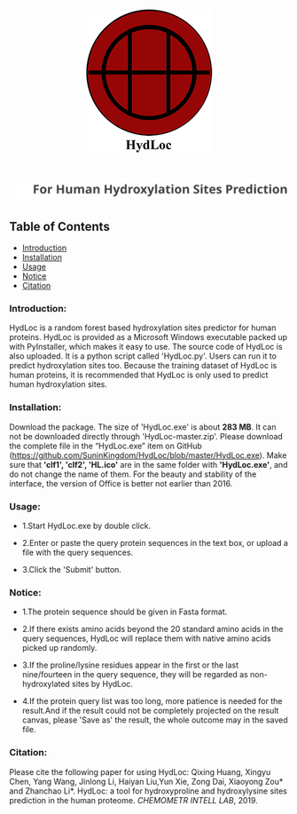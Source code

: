 <h1 align="center">
  <img alt="logo" src="logo.png">
</h1>
<h1 align="center">
  <img alt="internal title" src="internal title.svg">
</h1>


## Table of Contents
* [Introduction](#introduction)
* [Installation](#installation)
* [Usage](#usage)
* [Notice](#notice)
* [Citation](#citation)

### Introduction:

HydLoc is a random forest based hydroxylation sites predictor for human proteins.
HydLoc is provided as a Microsoft Windows executable packed up with PyInstaller, 
which makes it easy to use. The source code of HydLoc is also uploaded. It is a 
python script called 'HydLoc.py'. Users can run it to predict hydroxylation sites 
too. Because the training dataset of HydLoc is human proteins, it is recommended that 
HydLoc is only used to predict human hydroxylation sites.

### Installation:

Download the package. The size of 'HydLoc.exe' is about **283 MB**.
It can not be downloaded directly through 'HydLoc-master.zip'.
Please download the complete file in the “HydLoc.exe” item on GitHub 
(https://github.com/SuninKingdom/HydLoc/blob/master/HydLoc.exe). 
Make sure that **'clf1', 'clf2', 'HL.ico'** are in the same folder with **'HydLoc.exe'**, 
and do not change the name of them. For the beauty and stability of the interface, the version 
of Office is better not earlier than 2016.

### Usage:

* 1.Start HydLoc.exe by double click.

* 2.Enter or paste the query protein sequences in the text box, or upload a file with the query sequences.

* 3.Click the 'Submit' button.

### Notice:

* 1.The protein sequence should be given in Fasta format.

* 2.If there exists amino acids beyond the 20 standard amino acids in the query sequences, HydLoc will replace 
    them with native amino acids picked up randomly. 

* 3.If the proline/lysine residues appear in the first or the last nine/fourteen in the query sequence, 
    they will be regarded as non-hydroxylated sites by HydLoc. 

* 4.If the protein query list was too long, more patience is needed for the result.And if the result could 
    not be completely projected on the result canvas, please 'Save as' the result, the whole outcome may in
    the saved file.

### Citation:

Please cite the following paper for using HydLoc:
Qixing Huang, Xingyu Chen, Yang Wang, Jinlong Li, Haiyan Liu,Yun Xie, Zong Dai, Xiaoyong Zou* and Zhanchao Li*. 
HydLoc: a tool for hydroxyproline and hydroxylysine sites prediction in the human proteome. *CHEMOMETR INTELL LAB*, 2019.
